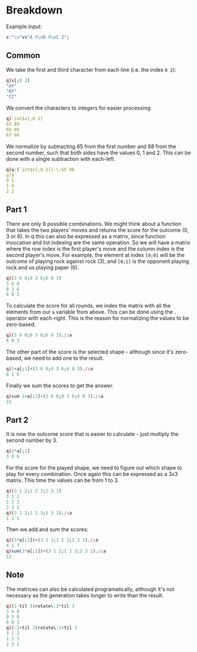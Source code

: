 # Breakdown
Example input:
```q
x:"\n"vs"A Y\nB X\nC Z";
```

## Common
We take the first and third character from each line (i.e. the index `0 2`):
```q
q)x[;0 2]
"AY"
"BX"
"CZ"
```
We convert the characters to integers for easier processing:
```q
q)`int$x[;0 2]
65 89
66 88
67 90
```
We normalize by subtracting 65 from the first number and 88 from the second number, such that both sides have the values 0, 1 and 2. This can be done with a single subtraction with each-left.
```q
q)a:(`int$x[;0 2])-\:65 88
q)a
0 1
1 0
2 2
```

## Part 1
There are only 9 possible combinations. We might think about a function that takes the two players' moves and returns the score for the outcome (0, 3 or 6). In q this can also be expressed as a matrix, since function invocation and list indexing are the same operation. So we will have a matrix where the row index is the first player's move and the column index is the second player's move. For example, the element at index ```[0;0]``` will be the outcome of playing rock against rock (3), and ```[0;1]``` is the opponent playing rock and us playing paper (6).
```q
q)(3 6 0;0 3 6;6 0 3)
3 6 0
0 3 6
6 0 3
```
To calculate the score for all rounds, we index the matrix with all the elements from our `a` variable from above. This can be done using the `.` operator with each-right. This is the reason for normalizing the values to be zero-based.
```q
q)(3 6 0;0 3 6;6 0 3)./:a
6 0 3
```
The other part of the score is the selected shape - although since it's zero-based, we need to add one to the result.
```q
q)1+a[;1]+(3 6 0;0 3 6;6 0 3)./:a
8 1 6
```
Finally we sum the scores to get the answer.
```q
q)sum 1+a[;1]+(3 6 0;0 3 6;6 0 3)./:a
15
```
## Part 2
It is now the outcome score that is easier to calculate - just multiply the second number by 3.
```q
q)3*a[;1]
3 0 6
```
For the score for the played shape, we need to figure out which shape to play for every combination. Once again this can be expressed as a 3x3 matrix. This time the values can be from 1 to 3.
```q
q)(3 1 2;1 2 3;2 3 1)
3 1 2
1 2 3
2 3 1
q)(3 1 2;1 2 3;2 3 1)./:a
1 1 1
```
Then we add and sum the scores:
```q
q)(3*a[;1])+(3 1 2;1 2 3;2 3 1)./:a
4 1 7
q)sum(3*a[;1])+(3 1 2;1 2 3;2 3 1)./:a
12
```

## Note
The matrices can also be calculated programatically, although it's not necessary as the generation takes longer to write than the result.
```q
q)(1-til 3)rotate\:3*til 3
3 6 0
0 3 6
6 0 3
q)(-1+til 3)rotate\:1+til 3
3 1 2
1 2 3
2 3 1
```
